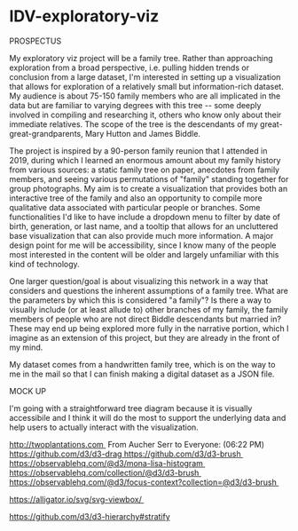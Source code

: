 # IDV-exploratory-viz

PROSPECTUS

My exploratory viz project will be a family tree. Rather than approaching exploration from a broad perspective, i.e. pulling hidden trends or conclusion from a large dataset, I'm interested in setting up a visualization that allows for exploration of a relatively small but information-rich dataset. My audience is about 75-150 family members who are all implicated in the data but are familiar to varying degrees with this tree -- some deeply involved in compiling and researching it, others who know only about their immediate relatives. The scope of the tree is the descendants of my great-great-grandparents, Mary Hutton and James Biddle. 

The project is inspired by a 90-person family reunion that I attended in 2019, during which I learned an enormous amount about my family history from various sources: a static family tree on paper, anecdotes from family members, and seeing various permutations of "family" standing together for group photographs. My aim is to create a visualization that provides both an interactive tree of the family and also an opportunity to compile more qualitative data associated with particular people or branches. Some functionalities I'd like to have include a dropdown menu to filter by date of birth, generation, or last name, and a tooltip that allows for an uncluttered base visualization that can also provide much more information. A major design point for me will be accessibility, since I know many of the people most interested in the content will be older and largely unfamiliar with this kind of technology.

One larger question/goal is about visualizing this network in a way that considers and questions the inherent assumptions of a family tree. What are the parameters by which this is considered "a family"? Is there a way to visually include (or at least allude to) other branches of my family, the family members of people who are not direct Biddle descendants but married in? These may end up being explored more fully in the narrative portion, which I imagine as an extension of this project, but they are already in the front of my mind. 

My dataset comes from a handwritten family tree, which is on the way to me in the mail so that I can finish making a digital dataset as a JSON file. 


MOCK UP

I'm going with a straightforward tree diagram because it is visually accessibile and I think it will do the most to support the underlying data and help users to actually interact with the visualization. 


http://twoplantations.com 
From Aucher Serr to Everyone: (06:22 PM)
 https://github.com/d3/d3-drag https://github.com/d3/d3-brush https://observablehq.com/@d3/mona-lisa-histogram https://observablehq.com/collection/@d3/d3-brush https://observablehq.com/@d3/focus-context?collection=@d3/d3-brush 

https://alligator.io/svg/svg-viewbox/ 

https://github.com/d3/d3-hierarchy#stratify

